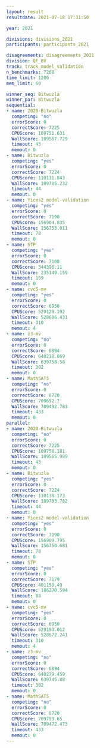 ```yaml
---
layout: result
resultdate: 2021-07-18 17:31:50

year: 2021

divisions: divisions_2021
participants: participants_2021

disagreements: disagreements_2021
division: QF_BV
track: track_model_validation
n_benchmarks: 7268
time_limit: 1200
mem_limit: 60

winner_seq: Bitwuzla
winner_par: Bitwuzla
sequential:
- name: 2020-Bitwuzla
  competing: "no"
  errorScore: 0
  correctScore: 7225
  CPUScore: 109751.631
  WallScore: 109567.729
  timeout: 43
  memout: 0
- name: Bitwuzla
  competing: "yes"
  errorScore: 0
  correctScore: 7224
  CPUScore: 110131.843
  WallScore: 109705.232
  timeout: 44
  memout: 0
- name: Yices2 model-validation
  competing: "yes"
  errorScore: 0
  correctScore: 7190
  CPUScore: 156904.835
  WallScore: 156753.011
  timeout: 78
  memout: 0
- name: STP
  competing: "yes"
  errorScore: 0
  correctScore: 7108
  CPUScore: 344396.11
  WallScore: 235149.159
  timeout: 159
  memout: 0
- name: cvc5-mv
  competing: "yes"
  errorScore: 0
  correctScore: 6950
  CPUScore: 529129.192
  WallScore: 528686.431
  timeout: 310
  memout: 4
- name: z3-mv
  competing: "no"
  errorScore: 0
  correctScore: 6894
  CPUScore: 640218.869
  WallScore: 639758.58
  timeout: 302
  memout: 0
- name: MathSAT5
  competing: "no"
  errorScore: 0
  correctScore: 6720
  CPUScore: 709692.7
  WallScore: 709492.783
  timeout: 433
  memout: 0
parallel:
- name: 2020-Bitwuzla
  competing: "no"
  errorScore: 0
  correctScore: 7225
  CPUScore: 109758.181
  WallScore: 109565.989
  timeout: 43
  memout: 0
- name: Bitwuzla
  competing: "yes"
  errorScore: 0
  correctScore: 7224
  CPUScore: 110138.173
  WallScore: 109703.782
  timeout: 44
  memout: 0
- name: Yices2 model-validation
  competing: "yes"
  errorScore: 0
  correctScore: 7190
  CPUScore: 156909.795
  WallScore: 156750.681
  timeout: 78
  memout: 0
- name: STP
  competing: "yes"
  errorScore: 0
  correctScore: 7179
  CPUScore: 401150.49
  WallScore: 186270.594
  timeout: 88
  memout: 0
- name: cvc5-mv
  competing: "yes"
  errorScore: 0
  correctScore: 6950
  CPUScore: 529193.012
  WallScore: 528672.241
  timeout: 310
  memout: 4
- name: z3-mv
  competing: "no"
  errorScore: 0
  correctScore: 6894
  CPUScore: 640279.459
  WallScore: 639745.88
  timeout: 302
  memout: 0
- name: MathSAT5
  competing: "no"
  errorScore: 0
  correctScore: 6720
  CPUScore: 709799.65
  WallScore: 709472.473
  timeout: 433
  memout: 0
---
```

